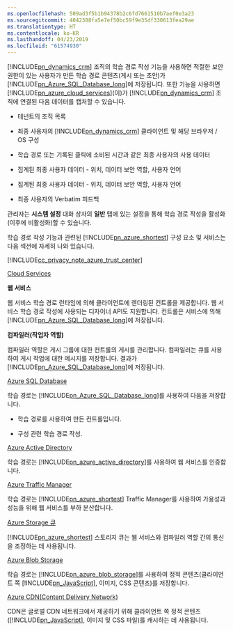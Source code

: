 ```yaml
---
ms.openlocfilehash: 509ad3f5b1b94378b2c6fd7661510b7aef0e3a23
ms.sourcegitcommit: 4042388fa5e7ef50bc59f9e35df330613fea29ae
ms.translationtype: HT
ms.contentlocale: ko-KR
ms.lasthandoff: 04/23/2019
ms.locfileid: "61574930"
---
```

[!INCLUDE[pn_dynamics_crm](pn-dynamics-crm.md)] 조직의 학습 경로 작성 기능을 사용하면 적절한 보안 권한이 있는 사용자가 만든 학습 경로 콘텐츠(게시 또는 초안)가 [!INCLUDE[pn_Azure_SQL_Database_long](pn-azure-sql-database-long.md)]에 저장됩니다. 또한 기능을 사용하면 [!INCLUDE[pn_azure_cloud_services](pn-azure-cloud-services.md)](이)가 [!INCLUDE[pn_dynamics_crm](pn-dynamics-crm.md)] 조직에 연결된 다음 데이터를 캡처할 수 있습니다.  
  
-   테넌트의 조직 목록  
  
-   최종 사용자의 [!INCLUDE[pn_dynamics_crm](pn-dynamics-crm.md)] 클라이언트 및 해당 브라우저 / OS 구성  
  
-   학습 경로 또는 기록된 클릭에 소비된 시간과 같은 최종 사용자의 사용 데이터  
  
-   집계된 최종 사용자 데이터 - 위치, 데이터 보안 역할, 사용자 언어  
  
-   집계된 최종 사용자 데이터 - 위치, 데이터 보안 역할, 사용자 언어  
  
-   최종 사용자의 Verbatim 피드백  
  
 관리자는 **시스템 설정** 대화 상자의 **일반** 탭에 있는 설정을 통해 학습 경로 작성을 활성화(이후에 비활성화)할 수 있습니다.  
  
 학습 경로 작성 기능과 관련된 [!INCLUDE[pn_azure_shortest](pn-azure-shortest.md)] 구성 요소 및 서비스는 다음 섹션에 자세히 나와 있습니다.  
  
 [!INCLUDE[cc_privacy_note_azure_trust_center](cc-privacy-note-azure-trust-center.md)]  
  
 [Cloud Services](https://azure.microsoft.com/en-us/services/cloud-services/)  
  
 **웹 서비스**  
  
 웹 서비스 학습 경로 런타임에 의해 클라이언트에 렌더링된 컨트롤을 제공합니다. 웹 서비스 학습 경로 작성에 사용되는 디자이너 API도 지원합니다. 컨트롤은 서비스에 의해 [!INCLUDE[pn_Azure_SQL_Database_long](pn-azure-sql-database-long.md)]에 저장됩니다.  
  
 **컴파일러(작업자 역할)**  
  
 컴파일러 역할은 게시 그룹에 대한 컨트롤의 게시를 관리합니다. 컴파일러는 큐를 사용하여 게시 작업에 대한 메시지를 저장합니다. 결과가 [!INCLUDE[pn_Azure_SQL_Database_long](pn-azure-sql-database-long.md)]에 저장됩니다.  
  
 [Azure SQL Database](https://azure.microsoft.com/en-us/services/sql-database/)  
  
 학습 경로는 [!INCLUDE[pn_Azure_SQL_Database_long](pn-azure-sql-database-long.md)]를 사용하여 다음을 저장합니다.  
  
-   학습 경로를 사용하여 만든 컨트롤입니다.  
  
-   구성 관련 학습 경로 작성.  
  
 [Azure Active Directory](https://azure.microsoft.com/en-us/services/active-directory/)  
  
 학습 경로는 [!INCLUDE[pn_azure_active_directory](pn-azure-active-directory.md)]를 사용하여 웹 서비스를 인증합니다.  
  
 [Azure Traffic Manager](https://azure.microsoft.com/en-us/services/traffic-manager/)  
  
 학습 경로는 [!INCLUDE[pn_azure_shortest](pn-azure-shortest.md)] Traffic Manager를 사용하여 가용성과 성능을 위해 웹 서비스를 부하 분산합니다.  
  
 [Azure Storage 큐](https://azure.microsoft.com/en-us/services/storage/)  
  
 [!INCLUDE[pn_azure_shortest](pn-azure-shortest.md)] 스토리지 큐는 웹 서비스와 컴파일러 역할 간의 통신을 조정하는 데 사용됩니다.  
  
 [Azure Blob Storage](https://azure.microsoft.com/en-us/services/storage/)  
  
 학습 경로는 [!INCLUDE[pn_azure_blob_storage](pn-azure-blob-storage.md)]를 사용하여 정적 콘텐츠(클라이언트 쪽 [!INCLUDE[pn_JavaScript](pn-javascript.md)], 이미지, CSS 콘텐츠)를 저장합니다.  
  
 [Azure CDN(Content Delivery Network)](https://azure.microsoft.com/en-us/services/cdn/)  
  
 CDN은 글로벌 CDN 네트워크에서 제공하기 위해 클라이언트 쪽 정적 콘텐츠([!INCLUDE[pn_JavaScript](pn-javascript.md)], 이미지 및 CSS 파일)를 캐시하는 데 사용됩니다.